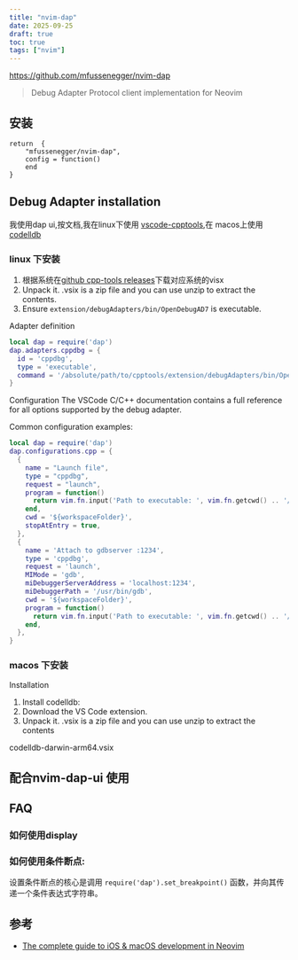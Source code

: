```yaml
---
title: "nvim-dap"
date: 2025-09-25
draft: true
toc: true
tags: ["nvim"]
---
```


https://github.com/mfussenegger/nvim-dap

> Debug Adapter Protocol client implementation for Neovim

## 安装

```
return  {
    "mfussenegger/nvim-dap",
    config = function()
    end
}
```


## Debug Adapter installation

我使用dap ui,按文档,我在linux下使用 [vscode-cpptools](https://codeberg.org/mfussenegger/nvim-dap/wiki/C-C---Rust-(gdb-via--vscode-cpptools)),在 macos上使用
[codelldb](https://codeberg.org/mfussenegger/nvim-dap/wiki/C-C---Rust-(via--codelldb))

### linux 下安装 

1. 根据系统在[github cpp-tools releases](https://github.com/microsoft/vscode-cpptools/releases/tag/v1.27.7)下载对应系统的visx
2. Unpack it. .vsix is a zip file and you can use unzip to extract the contents.
3. Ensure `extension/debugAdapters/bin/OpenDebugAD7` is executable.



Adapter definition

```lua
local dap = require('dap')
dap.adapters.cppdbg = {
  id = 'cppdbg',
  type = 'executable',
  command = '/absolute/path/to/cpptools/extension/debugAdapters/bin/OpenDebugAD7',
}
```

Configuration
The VSCode C/C++ documentation contains a full reference for all options supported by the debug adapter.

Common configuration examples:

```lua
local dap = require('dap')
dap.configurations.cpp = {
  {
    name = "Launch file",
    type = "cppdbg",
    request = "launch",
    program = function()
      return vim.fn.input('Path to executable: ', vim.fn.getcwd() .. '/', 'file')
    end,
    cwd = '${workspaceFolder}',
    stopAtEntry = true,
  },
  {
    name = 'Attach to gdbserver :1234',
    type = 'cppdbg',
    request = 'launch',
    MIMode = 'gdb',
    miDebuggerServerAddress = 'localhost:1234',
    miDebuggerPath = '/usr/bin/gdb',
    cwd = '${workspaceFolder}',
    program = function()
      return vim.fn.input('Path to executable: ', vim.fn.getcwd() .. '/', 'file')
    end,
  },
}
```

### macos 下安装

Installation

1. Install codelldb:
1. Download the VS Code extension.
2. Unpack it. .vsix is a zip file and you can use unzip to extract the contents


codelldb-darwin-arm64.vsix


## 配合nvim-dap-ui 使用

## FAQ

### 如何使用display

###  如何使用条件断点:

设置条件断点的核心是调用 `require('dap').set_breakpoint()` 函数，并向其传递一个条件表达式字符串。


## 参考

- [The complete guide to iOS & macOS development in Neovim](https://wojciechkulik.pl/ios/the-complete-guide-to-ios-macos-development-in-neovim)